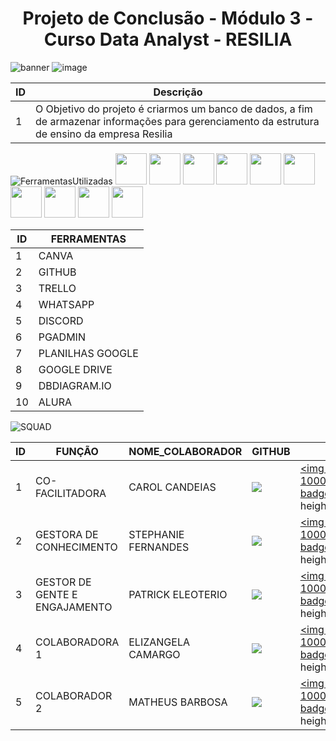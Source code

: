 
# <center>Projeto de Conclusão -  Módulo 3 - Curso Data Analyst - RESILIA</center>
![banner](https://user-images.githubusercontent.com/40433498/187897196-cfa4cc6c-5dd9-40eb-8045-d9648d57f1eb.gif)
![image](https://user-images.githubusercontent.com/40433498/187931022-74be4fac-1f62-4b6d-aa21-e42076113fc0.PNG)


| ID | Descrição| 
|--- |--- |
| 1 | O Objetivo do projeto é criarmos um banco de dados, a fim de armazenar informações para gerenciamento da estrutura de ensino da empresa Resilia|

![FerramentasUtilizadas](https://user-images.githubusercontent.com/40433498/187931923-222dbcd8-ea6c-4418-b8cc-568634c51d7c.PNG)
<img src="https://user-images.githubusercontent.com/40433498/187942062-4f9f5870-4054-4f3d-83bc-8dd59d801742.png" width="50" height="50" />
<img src="https://user-images.githubusercontent.com/40433498/187942065-446685d1-58d8-4d76-a82d-fa021da2013c.jpg" width="50" height="50" />
<img src="https://user-images.githubusercontent.com/40433498/187942082-ce544640-b6b9-4fe0-aeda-9fdcb39c6caf.jpg" width="50" height="50" />
<img src="https://user-images.githubusercontent.com/40433498/187942823-1b27eb7f-90c6-4e2e-8b0e-ce86bd9bad8b.jpg" width="50" height="50" />
<img src="https://user-images.githubusercontent.com/40433498/187942064-58384f53-1fa2-4b60-b46b-a03ad3a92399.png" width="50" height="50" />
<img src="https://user-images.githubusercontent.com/40433498/187942073-f0be5a4c-9d4c-4948-b7cd-d0c654bdd891.png" width="50" height="50" />
<img src="https://user-images.githubusercontent.com/40433498/187942079-b26ab04a-abef-4f19-9ea1-eb9cc8e19c40.jpg" width="50" height="50" />
<img src="https://user-images.githubusercontent.com/40433498/187942068-99a16d2c-0289-4e71-a18e-fec16db3701b.png" width="50" height="50" />
<img src="https://user-images.githubusercontent.com/40433498/187944007-0e383155-ed04-4c51-b8d3-6691fd50c613.PNG" width="50" height="50" />
<img src="https://user-images.githubusercontent.com/40433498/187942055-29f04141-d7a3-407a-af34-6a027ba26b7e.jpg" width="50" height="50" />
																											 

| ID | FERRAMENTAS| 
|--- |--- |
| 1 |CANVA|
| 2 |GITHUB|
| 3 |TRELLO|
| 4 |WHATSAPP|
| 5 |DISCORD|
| 6 |PGADMIN|
| 7 |PLANILHAS GOOGLE|
| 8 |GOOGLE DRIVE|
| 9 |DBDIAGRAM.IO|
| 10 |ALURA|
 
![SQUAD](https://user-images.githubusercontent.com/40433498/187935263-7f38ebbc-4abe-4e85-89a9-d391fdc3e317.PNG)

| ID | FUNÇÃO|NOME_COLABORADOR|GITHUB|LINKEDIN|
|--- |--- | --- |--- |--- |
| 1 |CO-FACILITADORA|CAROL CANDEIAS|<a href="https://www.linkedin.com/in/carol-candeias-ba328216a/" target="_blank"> <img src="https://img.shields.io/badge/-Linkedin-0e76a8?style=flat-square&logo=Linkedin&logoColor=white&link=https://www.linkedin.com/in/amandaalvesres/"/> | <a href="https://github.com/CarolCandeias" target="_blank"> <img src="https://img.shields.io/badge/GitHub-100000?style=for-the-badge&logo=github&logoColor=white"width="60" height="20"/>|
| 2 |GESTORA DE CONHECIMENTO|STEPHANIE FERNANDES|<a href="https://www.linkedin.com/in/stephaniefernandes23/" target="_blank"> <img src="https://img.shields.io/badge/-Linkedin-0e76a8?style=flat-square&logo=Linkedin&logoColor=white&link=https://www.linkedin.com/in/amandaalvesres/"/>|<a href="#" alt="Github"> <a href="https://github.com/stefernandes23" target="_blank"> <img src="https://img.shields.io/badge/GitHub-100000?style=for-the-badge&logo=github&logoColor=white"width="60" height="20"/>|
| 3 |GESTOR DE GENTE E ENGAJAMENTO|PATRICK ELEOTERIO|<a href="https://www.linkedin.com/in/patrickeleoterio/" target="_blank"> <img src="https://img.shields.io/badge/-Linkedin-0e76a8?style=flat-square&logo=Linkedin&logoColor=white&link=https://www.linkedin.com/in/amandaalvesres/"/>|<a href="#" alt="Github"> <a href="https://github.com/Eleoteriop" target="_blank"> <img src="https://img.shields.io/badge/GitHub-100000?style=for-the-badge&logo=github&logoColor=white"width="60" height="20"/>|
| 4 |COLABORADORA 1|ELIZANGELA CAMARGO|<a href="https://www.linkedin.com/in/elizangela-camargo-3ab908144/" target="_blank"> <img src="https://img.shields.io/badge/-Linkedin-0e76a8?style=flat-square&logo=Linkedin&logoColor=white&link=https://www.linkedin.com/in/amandaalvesres/"/>|<a href="#" alt="Github"> <a href="https://github.com/elizangela-camargo" target="_blank"> <img src="https://img.shields.io/badge/GitHub-100000?style=for-the-badge&logo=github&logoColor=white"width="60" height="20"/>|
| 5 |COLABORADOR 2|MATHEUS BARBOSA|<a href="https://www.linkedin.com/in/matheusbarbosa-an%C3%A1lise-dados/" target="_blank"> <img src="https://img.shields.io/badge/-Linkedin-0e76a8?style=flat-square&logo=Linkedin&logoColor=white&link=https://www.linkedin.com/in/amandaalvesres/"/>|<a href="#" alt="Github"> <a href="https://github.com/MatheusB2002" target="_blank"> <img src="https://img.shields.io/badge/GitHub-100000?style=for-the-badge&logo=github&logoColor=white"width="60" height="20"/>|
  
  
  
